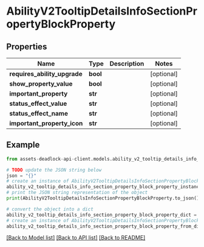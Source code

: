 # AbilityV2TooltipDetailsInfoSectionPropertyBlockProperty


## Properties

Name | Type | Description | Notes
------------ | ------------- | ------------- | -------------
**requires_ability_upgrade** | **bool** |  | [optional] 
**show_property_value** | **bool** |  | [optional] 
**important_property** | **str** |  | [optional] 
**status_effect_value** | **str** |  | [optional] 
**status_effect_name** | **str** |  | [optional] 
**important_property_icon** | **str** |  | [optional] 

## Example

```python
from assets-deadlock-api-client.models.ability_v2_tooltip_details_info_section_property_block_property import AbilityV2TooltipDetailsInfoSectionPropertyBlockProperty

# TODO update the JSON string below
json = "{}"
# create an instance of AbilityV2TooltipDetailsInfoSectionPropertyBlockProperty from a JSON string
ability_v2_tooltip_details_info_section_property_block_property_instance = AbilityV2TooltipDetailsInfoSectionPropertyBlockProperty.from_json(json)
# print the JSON string representation of the object
print(AbilityV2TooltipDetailsInfoSectionPropertyBlockProperty.to_json())

# convert the object into a dict
ability_v2_tooltip_details_info_section_property_block_property_dict = ability_v2_tooltip_details_info_section_property_block_property_instance.to_dict()
# create an instance of AbilityV2TooltipDetailsInfoSectionPropertyBlockProperty from a dict
ability_v2_tooltip_details_info_section_property_block_property_from_dict = AbilityV2TooltipDetailsInfoSectionPropertyBlockProperty.from_dict(ability_v2_tooltip_details_info_section_property_block_property_dict)
```
[[Back to Model list]](../README.md#documentation-for-models) [[Back to API list]](../README.md#documentation-for-api-endpoints) [[Back to README]](../README.md)


